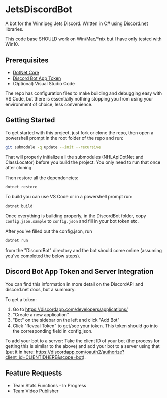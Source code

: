 # JetsDiscordBot

A bot for the Winnipeg Jets Discord. Written in C# using [Discord.net](https://discord.foxbot.me/docs/) libraries.

This code base SHOULD work on Win/Mac/*nix but I have only tested with Win10.

## Prerequisites

* [DotNet Core](https://www.microsoft.com/net/download)
* [Discord Bot App Token](https://discordapp.com/developers/applications/me)
* (Optional) Visual Studio Code

The repo has configuration files to make building and debugging easy with VS Code, but there is essentially nothing stopping you from using your environment of choice, less convenience.

## Getting Started

To get started with this project, just fork or clone the repo, then open a powershell prompt in the root folder of the repo and run:

``` bash
git submodule -q update --init --recursive
```

That will properly initialize all the submodules (NHLApiDotNet and ClassLocator) before you build the project. You only need to run that once after cloning.

Then restore all the dependencies:


``` bash
dotnet restore
```

To build you can use VS Code or in a powershell prompt run:

``` bash
dotnet build 
```

Once everything is building properly, in the DiscordBot folder, copy `config.json.sample` to `config.json` and fill in your bot token etc.

After you've filled out the config.json, run 

```bash 
dotnet run
```

from the "DiscordBot" directory and the bot should come online (assuming you've completed the below steps). 

## Discord Bot App Token and Server Integration
You can find this information in more detail on the DiscordAPI and discord.net docs, but a summary: 

To get a token: 
1. Go to https://discordapp.com/developers/applications/ 
2. "Create a new application"
3. "Bot" on the sidebar on the left and click "Add Bot" 
4. Click "Reveal Token" to get/see your token. 
This token should go into the corresponding field in config.json.

To add your bot to a server: 
Take the client ID of your bot (the process for getting this is similar to the above) and add your bot to a server using that (put it in here: https://discordapp.com/oauth2/authorize?client_id=CLIENTIDHERE&scope=bot). 

## Feature Requests

* Team Stats Functions - In Progress
* Team Video Publisher

